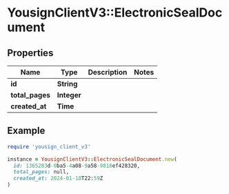 # YousignClientV3::ElectronicSealDocument

## Properties

| Name | Type | Description | Notes |
| ---- | ---- | ----------- | ----- |
| **id** | **String** |  |  |
| **total_pages** | **Integer** |  |  |
| **created_at** | **Time** |  |  |

## Example

```ruby
require 'yousign_client_v3'

instance = YousignClientV3::ElectronicSealDocument.new(
  id: 1365283d-0ba5-4a08-9a58-9818ef428320,
  total_pages: null,
  created_at: 2024-01-18T22:59Z
)
```

